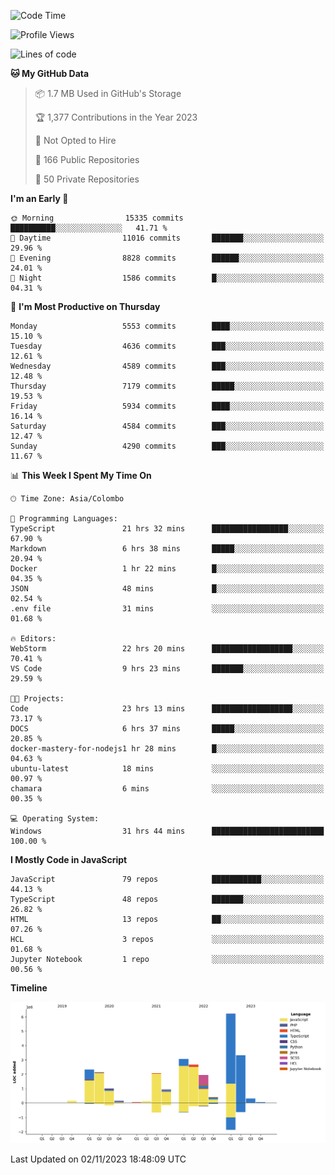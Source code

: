 
<!--START_SECTION:waka-->
![Code Time](http://img.shields.io/badge/Code%20Time-1%2C323%20hrs%2033%20mins-blue)

![Profile Views](http://img.shields.io/badge/Profile%20Views-7-blue)

![Lines of code](https://img.shields.io/badge/From%20Hello%20World%20I%27ve%20Written-26.8%20million%20lines%20of%20code-blue)

**🐱 My GitHub Data** 

> 📦 1.7 MB Used in GitHub's Storage 
 > 
> 🏆 1,377 Contributions in the Year 2023
 > 
> 🚫 Not Opted to Hire
 > 
> 📜 166 Public Repositories 
 > 
> 🔑 50 Private Repositories 
 > 
**I'm an Early 🐤** 

```text
🌞 Morning                15335 commits       ██████████░░░░░░░░░░░░░░░   41.71 % 
🌆 Daytime                11016 commits       ███████░░░░░░░░░░░░░░░░░░   29.96 % 
🌃 Evening                8828 commits        ██████░░░░░░░░░░░░░░░░░░░   24.01 % 
🌙 Night                  1586 commits        █░░░░░░░░░░░░░░░░░░░░░░░░   04.31 % 
```
📅 **I'm Most Productive on Thursday** 

```text
Monday                   5553 commits        ████░░░░░░░░░░░░░░░░░░░░░   15.10 % 
Tuesday                  4636 commits        ███░░░░░░░░░░░░░░░░░░░░░░   12.61 % 
Wednesday                4589 commits        ███░░░░░░░░░░░░░░░░░░░░░░   12.48 % 
Thursday                 7179 commits        █████░░░░░░░░░░░░░░░░░░░░   19.53 % 
Friday                   5934 commits        ████░░░░░░░░░░░░░░░░░░░░░   16.14 % 
Saturday                 4584 commits        ███░░░░░░░░░░░░░░░░░░░░░░   12.47 % 
Sunday                   4290 commits        ███░░░░░░░░░░░░░░░░░░░░░░   11.67 % 
```


📊 **This Week I Spent My Time On** 

```text
🕑︎ Time Zone: Asia/Colombo

💬 Programming Languages: 
TypeScript               21 hrs 32 mins      █████████████████░░░░░░░░   67.90 % 
Markdown                 6 hrs 38 mins       █████░░░░░░░░░░░░░░░░░░░░   20.94 % 
Docker                   1 hr 22 mins        █░░░░░░░░░░░░░░░░░░░░░░░░   04.35 % 
JSON                     48 mins             █░░░░░░░░░░░░░░░░░░░░░░░░   02.54 % 
.env file                31 mins             ░░░░░░░░░░░░░░░░░░░░░░░░░   01.68 % 

🔥 Editors: 
WebStorm                 22 hrs 20 mins      ██████████████████░░░░░░░   70.41 % 
VS Code                  9 hrs 23 mins       ███████░░░░░░░░░░░░░░░░░░   29.59 % 

🐱‍💻 Projects: 
Code                     23 hrs 13 mins      ██████████████████░░░░░░░   73.17 % 
DOCS                     6 hrs 37 mins       █████░░░░░░░░░░░░░░░░░░░░   20.85 % 
docker-mastery-for-nodejs1 hr 28 mins        █░░░░░░░░░░░░░░░░░░░░░░░░   04.63 % 
ubuntu-latest            18 mins             ░░░░░░░░░░░░░░░░░░░░░░░░░   00.97 % 
chamara                  6 mins              ░░░░░░░░░░░░░░░░░░░░░░░░░   00.35 % 

💻 Operating System: 
Windows                  31 hrs 44 mins      █████████████████████████   100.00 % 
```

**I Mostly Code in JavaScript** 

```text
JavaScript               79 repos            ███████████░░░░░░░░░░░░░░   44.13 % 
TypeScript               48 repos            ███████░░░░░░░░░░░░░░░░░░   26.82 % 
HTML                     13 repos            ██░░░░░░░░░░░░░░░░░░░░░░░   07.26 % 
HCL                      3 repos             ░░░░░░░░░░░░░░░░░░░░░░░░░   01.68 % 
Jupyter Notebook         1 repo              ░░░░░░░░░░░░░░░░░░░░░░░░░   00.56 % 
```



**Timeline**

![Lines of Code chart](https://raw.githubusercontent.com/ccweerasinghe1994/ccweerasinghe1994/master/assets/bar_graph.png)


 Last Updated on 02/11/2023 18:48:09 UTC
<!--END_SECTION:waka-->
